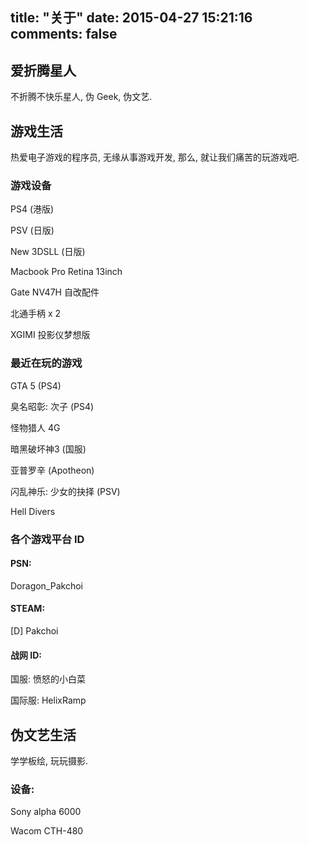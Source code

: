 title: "关于"
date: 2015-04-27 15:21:16
comments: false
---

## 爱折腾星人

不折腾不快乐星人, 伪 Geek, 伪文艺.

## 游戏生活

热爱电子游戏的程序员, 无缘从事游戏开发, 那么, 就让我们痛苦的玩游戏吧.

### 游戏设备

PS4 \(港版\) 

PSV \(日版\)

New 3DSLL \(日版\)

Macbook Pro Retina 13inch

Gate NV47H 自改配件

北通手柄 x 2 

XGIMI 投影仪梦想版

### 最近在玩的游戏

GTA 5 \(PS4\)

臭名昭彰: 次子 \(PS4\)

怪物猎人 4G

暗黑破坏神3 \(国服\)

亚普罗辛 \(Apotheon\)

闪乱神乐: 少女的抉择 \(PSV\)

Hell Divers

### 各个游戏平台 ID

#### PSN: 

Doragon_Pakchoi

#### STEAM: 

[D] Pakchoi

#### 战网 ID: 

国服: 愤怒的小白菜

国际服: HelixRamp

## 伪文艺生活

学学板绘, 玩玩摄影.

### 设备: 

Sony alpha 6000

Wacom CTH-480 
